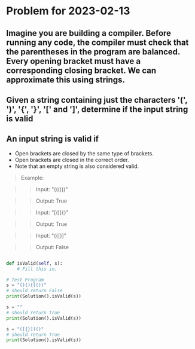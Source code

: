 # Problem for 2023-02-13

## Imagine you are building a compiler. Before running any code, the compiler must check that the parentheses in the program are balanced. Every opening bracket must have a corresponding closing bracket. We can approximate this using strings.

## Given a string containing just the characters '(', ')', '{', '}', '[' and ']', determine if the input string is valid

## An input string is valid if

- Open brackets are closed by the same type of brackets.
- Open brackets are closed in the correct order.
- Note that an empty string is also considered valid.

> Example:

> > Input: "((()))"

> > Output: True

> > Input: "[()]{}"

> > Output: True

> > Input: "({[)]"

> > Output: False

```python

def isValid(self, s):
    # Fill this in.

# Test Program
s = "()(){(())"
# should return False
print(Solution().isValid(s))

s = ""
# should return True
print(Solution().isValid(s))

s = "([{}])()"
# should return True
print(Solution().isValid(s))


```
